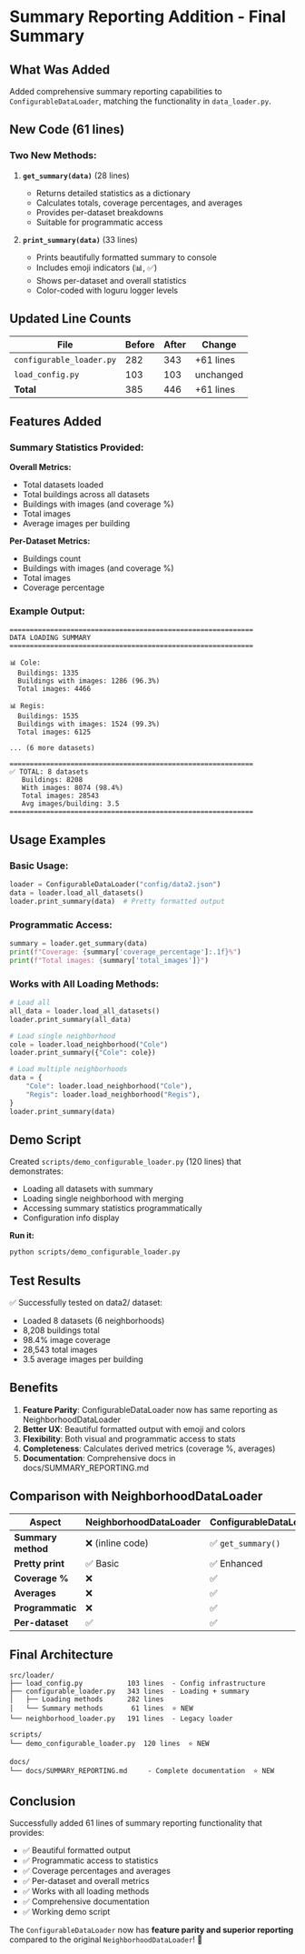 # Summary Reporting Addition - Final Summary

## What Was Added

Added comprehensive summary reporting capabilities to `ConfigurableDataLoader`, matching the functionality in `data_loader.py`.

## New Code (61 lines)

### Two New Methods:

1. **`get_summary(data)`** (28 lines)
   - Returns detailed statistics as a dictionary
   - Calculates totals, coverage percentages, and averages
   - Provides per-dataset breakdowns
   - Suitable for programmatic access

2. **`print_summary(data)`** (33 lines)
   - Prints beautifully formatted summary to console
   - Includes emoji indicators (📊, ✅)
   - Shows per-dataset and overall statistics
   - Color-coded with loguru logger levels

## Updated Line Counts

| File | Before | After | Change |
|------|--------|-------|--------|
| `configurable_loader.py` | 282 | 343 | +61 lines |
| `load_config.py` | 103 | 103 | unchanged |
| **Total** | 385 | 446 | +61 lines |

## Features Added

### Summary Statistics Provided:

**Overall Metrics:**
- Total datasets loaded
- Total buildings across all datasets
- Buildings with images (and coverage %)
- Total images
- Average images per building

**Per-Dataset Metrics:**
- Buildings count
- Buildings with images (and coverage %)
- Total images
- Coverage percentage

### Example Output:

```
============================================================
DATA LOADING SUMMARY
============================================================

📊 Cole:
  Buildings: 1335
  Buildings with images: 1286 (96.3%)
  Total images: 4466

📊 Regis:
  Buildings: 1535
  Buildings with images: 1524 (99.3%)
  Total images: 6125

... (6 more datasets)

============================================================
✅ TOTAL: 8 datasets
   Buildings: 8208
   With images: 8074 (98.4%)
   Total images: 28543
   Avg images/building: 3.5
============================================================
```

## Usage Examples

### Basic Usage:
```python
loader = ConfigurableDataLoader("config/data2.json")
data = loader.load_all_datasets()
loader.print_summary(data)  # Pretty formatted output
```

### Programmatic Access:
```python
summary = loader.get_summary(data)
print(f"Coverage: {summary['coverage_percentage']:.1f}%")
print(f"Total images: {summary['total_images']}")
```

### Works with All Loading Methods:
```python
# Load all
all_data = loader.load_all_datasets()
loader.print_summary(all_data)

# Load single neighborhood
cole = loader.load_neighborhood("Cole")
loader.print_summary({"Cole": cole})

# Load multiple neighborhoods
data = {
    "Cole": loader.load_neighborhood("Cole"),
    "Regis": loader.load_neighborhood("Regis"),
}
loader.print_summary(data)
```

## Demo Script

Created `scripts/demo_configurable_loader.py` (120 lines) that demonstrates:
- Loading all datasets with summary
- Loading single neighborhood with merging
- Accessing summary statistics programmatically
- Configuration info display

**Run it:**
```bash
python scripts/demo_configurable_loader.py
```

## Test Results

✅ Successfully tested on data2/ dataset:
- Loaded 8 datasets (6 neighborhoods)
- 8,208 buildings total
- 98.4% image coverage
- 28,543 total images
- 3.5 average images per building

## Benefits

1. **Feature Parity**: ConfigurableDataLoader now has same reporting as NeighborhoodDataLoader
2. **Better UX**: Beautiful formatted output with emoji and colors
3. **Flexibility**: Both visual and programmatic access to stats
4. **Completeness**: Calculates derived metrics (coverage %, averages)
5. **Documentation**: Comprehensive docs in docs/SUMMARY_REPORTING.md

## Comparison with NeighborhoodDataLoader

| Aspect | NeighborhoodDataLoader | ConfigurableDataLoader |
|--------|----------------------|----------------------|
| **Summary method** | ❌ (inline code) | ✅ `get_summary()` |
| **Pretty print** | ✅ Basic | ✅ Enhanced |
| **Coverage %** | ❌ | ✅ |
| **Averages** | ❌ | ✅ |
| **Programmatic** | ❌ | ✅ |
| **Per-dataset** | ✅ | ✅ |

## Final Architecture

```
src/loader/
├── load_config.py           103 lines  - Config infrastructure
├── configurable_loader.py   343 lines  - Loading + summary
│   ├── Loading methods      282 lines
│   └── Summary methods       61 lines  ⭐ NEW
└── neighborhood_loader.py   191 lines  - Legacy loader

scripts/
└── demo_configurable_loader.py  120 lines  ⭐ NEW

docs/
└── docs/SUMMARY_REPORTING.md     - Complete documentation  ⭐ NEW
```

## Conclusion

Successfully added 61 lines of summary reporting functionality that provides:
- ✅ Beautiful formatted output
- ✅ Programmatic access to statistics
- ✅ Coverage percentages and averages
- ✅ Per-dataset and overall metrics
- ✅ Works with all loading methods
- ✅ Comprehensive documentation
- ✅ Working demo script

The `ConfigurableDataLoader` now has **feature parity and superior reporting** compared to the original `NeighborhoodDataLoader`! 🎉

